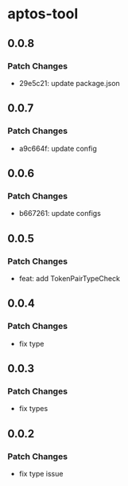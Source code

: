 # aptos-tool

## 0.0.8

### Patch Changes

- 29e5c21: update package.json

## 0.0.7

### Patch Changes

- a9c664f: update config

## 0.0.6

### Patch Changes

- b667261: update configs

## 0.0.5

### Patch Changes

- feat: add TokenPairTypeCheck

## 0.0.4

### Patch Changes

- fix type

## 0.0.3

### Patch Changes

- fix types

## 0.0.2

### Patch Changes

- fix type issue
